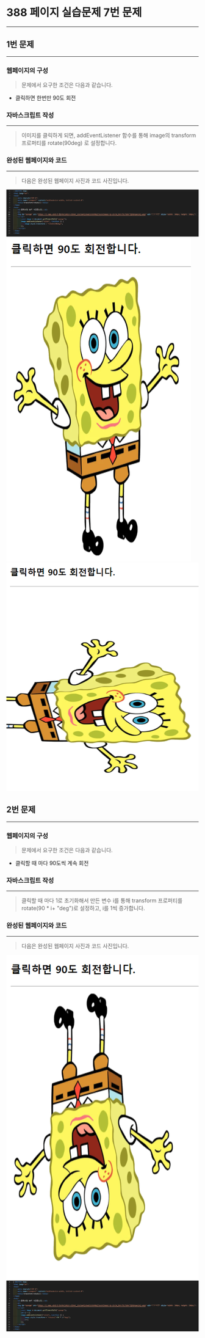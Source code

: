 # 388 페이지 실습문제 7번 문제

-----------------------------

## 1번 문제

-----------------------------

### 웹페이지의 구성

> 문제에서 요구한 조건은 다음과 같습니다.

+ 클릭하면 한번만 90도 회전

### 자바스크립트 작성

-----------------------------

> 이미지를 클릭하게 되면, addEventListener 함수를 통해 image의 transform 프로퍼티를 rotate(90deg) 로 설정합니다.

### 완성된 웹페이지와 코드

-----------------------------

> 다음은 완성된 웹페이지 사진과 코드 사진입니다.

<img src="./image/p388_코드.png">
<img src="./image/p388_웹페이지.png">
<img src="./image/p388_웹페이지2.png">

## 2번 문제

-----------------------------

### 웹페이지의 구성

> 문제에서 요구한 조건은 다음과 같습니다.

+ 클릭할 때 마다 90도씩 계속 회전

### 자바스크립트 작성

-----------------------------

> 클릭할 때 마다 1로 초기화해서 만든 변수 i를 통해 transform 프로퍼티를 rotate(90 * i+ "deg")로 설정하고, i를 1씩 증가합니다.

### 완성된 웹페이지와 코드

-----------------------------

> 다음은 완성된 웹페이지 사진과 코드 사진입니다.

<img src="./image/p388_웹페이지2번.png">
<img src="./image/p388_코드2번.png">